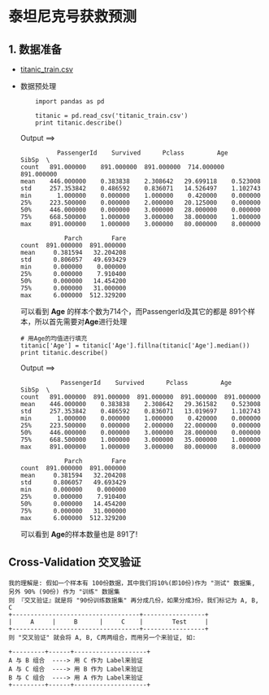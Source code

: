 泰坦尼克号获救预测
====

## 1. 数据准备
- [titanic_train.csv](titanic_train.csv)
- 数据预处理
    ```
        import pandas as pd
        
        titanic = pd.read_csv('titanic_train.csv')
        print titanic.describe()
    ```
    Output ==>
    ```
              PassengerId    Survived      Pclass         Age       SibSp  \
    count   891.000000    891.000000  891.000000  714.000000  891.000000   
    mean    446.000000    0.383838    2.308642   29.699118    0.523008   
    std     257.353842    0.486592    0.836071   14.526497    1.102743   
    min       1.000000    0.000000    1.000000    0.420000    0.000000   
    25%     223.500000    0.000000    2.000000   20.125000    0.000000   
    50%     446.000000    0.000000    3.000000   28.000000    0.000000   
    75%     668.500000    1.000000    3.000000   38.000000    1.000000   
    max     891.000000    1.000000    3.000000   80.000000    8.000000   
    
                Parch        Fare  
    count  891.000000  891.000000  
    mean     0.381594   32.204208  
    std      0.806057   49.693429  
    min      0.000000    0.000000  
    25%      0.000000    7.910400  
    50%      0.000000   14.454200  
    75%      0.000000   31.000000  
    max      6.000000  512.329200 
    ```
    
    可以看到  **Age** 的样本个数为714个，而PassengerId及其它的都是 891个样本，所以首先需要对**Age**进行处理
    ```
    # 用Age的均值进行填充
    titanic['Age'] = titanic['Age'].fillna(titanic['Age'].median())
    print titanic.describe()
    ```
    Output ==>
    ```
               PassengerId    Survived      Pclass         Age       SibSp  \
    count   891.000000  891.000000  891.000000  891.000000  891.000000   
    mean    446.000000    0.383838    2.308642   29.361582    0.523008   
    std     257.353842    0.486592    0.836071   13.019697    1.102743   
    min       1.000000    0.000000    1.000000    0.420000    0.000000   
    25%     223.500000    0.000000    2.000000   22.000000    0.000000   
    50%     446.000000    0.000000    3.000000   28.000000    0.000000   
    75%     668.500000    1.000000    3.000000   35.000000    1.000000   
    max     891.000000    1.000000    3.000000   80.000000    8.000000   
    
                Parch        Fare  
    count  891.000000  891.000000  
    mean     0.381594   32.204208  
    std      0.806057   49.693429  
    min      0.000000    0.000000  
    25%      0.000000    7.910400  
    50%      0.000000   14.454200  
    75%      0.000000   31.000000  
    max      6.000000  512.329200 
    ```
    
    可以看到  **Age**的样本数量也是 891了!
    
    
## Cross-Validation 交叉验证
    我的理解是: 假如一个样本有 100份数据，其中我们将10%(即10份)作为 "测试" 数据集, 另外 90% (90份) 作为 "训练" 数据集 
    则 『交叉验证』就是将 "90份训练数据集" 再分成几份，如果分成3份，我们标记为 A, B, C
    +-----------------------------------+-----------------+
    |     A     |     B      |     C    |        Test     |     
    +-----------------------------------+-----------------+
    则 "交叉验证" 就会将 A, B, C两两组合，而用另一个来验证, 如:
    
    +---------+------+--------------------+
    A 与 B 组合  ----> 用 C 作为 Label来验证
    A 与 C 组合  ----> 用 B 作为 Label来验证
    B 与 C 组合  ----> 用 A 作为 Label来验证
    +---------+------+--------------------+
    
    
    
